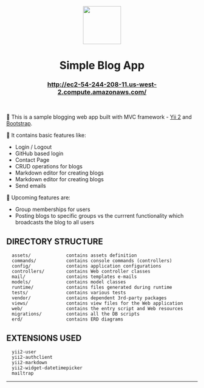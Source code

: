 
<p align="center">
    <a href="https://github.com/yiisoft" target="_blank">
        <img src="https://avatars0.githubusercontent.com/u/993323" height="100px">
    </a>
    <h1 align="center">Simple Blog App</h1>
    <h3 align="center"><a href="http://ec2-54-244-208-11.us-west-2.compute.amazonaws.com/">http://ec2-54-244-208-11.us-west-2.compute.amazonaws.com/</a></h3>
    <br>
</p>

:small_blue_diamond: This is a sample blogging web app built with MVC framework - [Yii 2](http://www.yiiframework.com/) and [Bootstrap](http://getbootstrap.com/). 

:small_blue_diamond: It contains basic features like:
<ul>
<li> Login / Logout
<li> GitHub based login
<li> Contact Page
<li> CRUD operations for blogs
<li> Markdown editor for creating blogs
<li> Markdown editor for creating blogs
<li> Send emails
</ul>

:small_orange_diamond: Upcoming features are:
<ul>
<li> Group memberships for users
<li> Posting blogs to specific groups vs the currrent functionality which broadcasts the blog to all users 
</ul>


DIRECTORY STRUCTURE
-------------------

      assets/             contains assets definition
      commands/           contains console commands (controllers)
      config/             contains application configurations
      controllers/        contains Web controller classes
      mail/               contains templates e-mails
      models/             contains model classes
      runtime/            contains files generated during runtime
      tests/              contains various tests
      vendor/             contains dependent 3rd-party packages
      views/              contains view files for the Web application
      web/                contains the entry script and Web resources
      migrations/         contains all the DB scripts
      erd/                contains ERD diagrams

EXTENSIONS USED 
-------------------
      yii2-user
      yii2-authclient
      yii2-markdown
      yii2-widget-datetimepicker
      mailtrap
-------------------
      
   
      